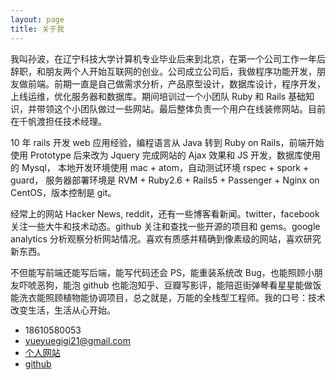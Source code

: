 ```yaml
---
layout: page
title: 关于我
---
```


我叫孙波，在辽宁科技大学计算机专业毕业后来到北京，在第一个公司工作一年后辞职，和朋友两个人开始互联网的创业。公司成立公司后，我做程序功能开发，朋友做前端。前期一直是自己做需求分析，产品原型设计，数据库设计，程序开发，上线运维，优化服务器和数据库。期间培训过一个小团队 Ruby 和 Rails 基础知识，并带领这个小团队做过一些网站。最后整体负责一个用户在线装修网站。目前在千帆渡担任技术经理。

10 年 rails 开发 web 应用经验，编程语言从 Java 转到 Ruby on Rails，前端开始使用 Prototype 后来改为 Jquery 完成网站的 Ajax 效果和 JS 开发，数据库使用的 Mysql， 本地开发环境使用 mac + atom，自动测试环境 rspec + spork + guard， 服务器部署环境是 RVM + Ruby2.6 + Rails5 + Passenger + Nginx on CentOS，版本控制是 git。

经常上的网站 Hacker News, reddit，还有一些博客看新闻。twitter，facebook 关注一些大牛和技术动态。github 关注和查找一些开源的项目和 gems。google analytics 分析观察分析网站情况。喜欢有质感并精确到像素级的网站，喜欢研究新东西。

不但能写前端还能写后端，能写代码还会 PS，能重装系统改 Bug，也能照顾小朋友吓唬恶狗，能泡 github 也能泡知乎、豆瓣写影评，能陪逛街弹琴看星星能做饭能洗衣能照顾植物能协调项目，总之就是，万能的全栈型工程师。我的口号：技术改变生活，生活从心开始。

* 18610580053
* yueyuegigi21@gmail.com
* [个人网站](https://sunbo.github.io)
* [github](https://github.com/sunbo)
